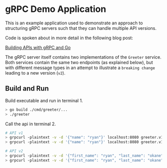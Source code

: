 # gRPC Demo Application

This is an example application used to demonstrate an approach to structuring
gRPC servers such that they can handle multiple API versions.

Code is spoken about in more detail in the following blog post:

[Building APIs with gRPC and Go](https://medium.com/@ryan.okane8/building-apis-with-grpc-and-go-9a6d369d7ce)

The gRPC server itself contains two implementations of the `Greeter` service.
Both services contain the same two endpoints (as explained below), but with
different message types in an attempt to illustrate a `breaking change` leading
to a new version (`v2`).

## Build and Run

Build executable and run in terminal 1.

```sh
> go build ./cmd/greeter/...
> ./greeter
```

Call the api in terminal 2.

```sh
# API v1
> grpcurl -plaintext -v -d '{"name": "ryan"}' localhost:8080 greeter.v1.Greeter/SayHello
> grpcurl -plaintext -v -d '{"name": "ryan"}' localhost:8080 greeter.v1.Greeter/SayGoodbye

# API v2
> grpcurl -plaintext -v -d '{"first_name": "ryan", "last_name": "okane"}' localhost:8080 greeter.v2.Greeter/SayHello
> grpcurl -plaintext -v -d '{"first_name": "ryan", "last_name": "okane"}' localhost:8080 greeter.v2.Greeter/SayGoodbye
```
